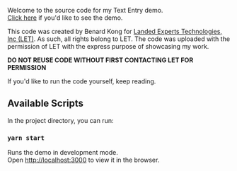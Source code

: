 Welcome to the source code for my Text Entry demo.<br />
[Click here](https://www.b-k.pro/text-entry-demo) if you'd like to see the demo.

This code was created by Benard Kong for [Landed Experts Technologies, Inc (LET)](https://www.landedexperts.com/). As such, all rights belong to LET. The code was uploaded with the permission of LET with the express purpose of showcasing my work.

**DO NOT REUSE CODE WITHOUT FIRST CONTACTING LET FOR PERMISSION**

If you'd like to run the code yourself, keep reading.

## Available Scripts

In the project directory, you can run:

### `yarn start`

Runs the demo in development mode.<br />
Open [http://localhost:3000](http://localhost:3000) to view it in the browser.
